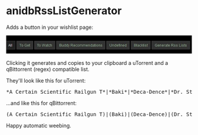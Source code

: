 # anidbRssListGenerator

Adds a button in your wishlist page:

![preview](./screenshots/wishlist.jpg)

Clicking it generates and copies to your clipboard a uTorrent and a qBittorrent (regex) compatible list.

They'll look like this for uTorrent:
<pre>*A Certain Scientific Railgun T*|*Baki*|*Deca-Dence*|*Dr. Stone: Stone Wars*|*Fire Force*|*Made in Abyss*</pre>

...and like this for qBittorrent:
<pre>(A Certain Scientific Railgun T)|(Baki)|(Deca-Dence)|(Dr. Stone: Stone Wars)|(Fire Force)|(Made in Abyss)</pre>

Happy automatic weebing.

